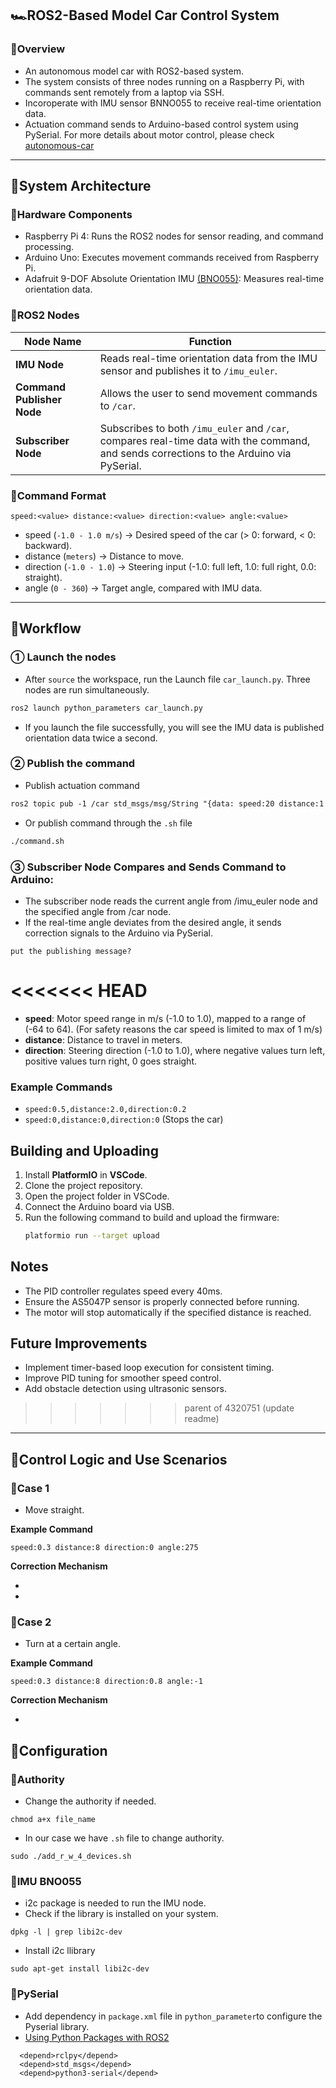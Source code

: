 ## 🏎️ROS2-Based Model Car Control System
### 📌Overview
- An autonomous model car with ROS2-based system.
- The system consists of three nodes running on a Raspberry Pi, with commands sent remotely from a laptop via SSH. 
- Incoroperate with IMU sensor BNNO055 to receive real-time orientation data.
- Actuation command sends to Arduino-based control system using PySerial. For more details about motor control, please check [autonomous-car](https://github.com/vb-ee/autonomous-car)
---
## 📃System Architecture
### 🔹Hardware Components 
- Raspberry Pi 4:  Runs the ROS2 nodes for sensor reading, and command processing.
- Arduino Uno: Executes movement commands received from Raspberry Pi.
- Adafruit 9-DOF Absolute Orientation IMU [(BNO055)](https://www.adafruit.com/product/2472): Measures real-time orientation data.
### 🔹ROS2 Nodes
| **Node Name**     | **Function** |
|-------------------|-------------|
| **IMU Node** | Reads real-time orientation data from the IMU sensor and publishes it to `/imu_euler`. |
| **Command Publisher Node** | Allows the user to send movement commands to `/car`. |
| **Subscriber Node** | Subscribes to both `/imu_euler` and `/car`, compares real-time data with the command, and sends corrections to the Arduino via PySerial. |
### 🔹Command Format
```
speed:<value> distance:<value> direction:<value> angle:<value>
```
- speed (`-1.0 - 1.0 m/s`) → Desired speed of the car (> 0: forward, < 0: backward).
- distance (`meters`) → Distance to move.
- direction (`-1.0 - 1.0`) → Steering input (-1.0: full left, 1.0: full right, 0.0: straight).
- angle (`0 - 360`) → Target angle, compared with IMU data.
---
## 💼Workflow
### ① Launch the nodes
- After `source` the workspace, run the Launch file `car_launch.py`. Three nodes are run simultaneously.
``` markdown
ros2 launch python_parameters car_launch.py
```
- If you launch the file successfully, you will see the IMU data is published orientation data twice a second.
### ② Publish the command
- Publish actuation command
```markdown
ros2 topic pub -1 /car std_msgs/msg/String "{data: speed:20 distance:1 direction:-1 angle: 0}"
```
- Or publish command through the `.sh` file
```markdown
./command.sh
```
### ③ Subscriber Node Compares and Sends Command to Arduino:
- The subscriber node reads the current angle from /imu_euler node and the specified angle from /car node.
- If the real-time angle deviates from the desired angle, it sends correction signals to the Arduino via PySerial.
```
put the publishing message?
```
<<<<<<< HEAD
=======

- **speed**: Motor speed range in m/s (-1.0 to 1.0), mapped to a range of (-64 to 64). (For safety reasons the car speed is limited to max of 1 m/s)
- **distance**: Distance to travel in meters.
- **direction**: Steering direction (-1.0 to 1.0), where negative values turn left, positive values turn right, 0 goes straight.

### Example Commands

- `speed:0.5,distance:2.0,direction:0.2`
- `speed:0,distance:0,direction:0` (Stops the car)

## Building and Uploading

1. Install **PlatformIO** in **VSCode**.
2. Clone the project repository.
3. Open the project folder in VSCode.
4. Connect the Arduino board via USB.
5. Run the following command to build and upload the firmware:
   ```sh
   platformio run --target upload
   ```

## Notes

- The PID controller regulates speed every 40ms.
- Ensure the AS5047P sensor is properly connected before running.
- The motor will stop automatically if the specified distance is reached.

## Future Improvements

- Implement timer-based loop execution for consistent timing.
- Improve PID tuning for smoother speed control.
- Add obstacle detection using ultrasonic sensors.

>>>>>>> parent of 4320751 (update readme)
---

## 🔎Control Logic and Use Scenarios
### 🔹Case 1
- Move straight.

**Example Command**
  ```
  speed:0.3 distance:8 direction:0 angle:275
  ```
**Correction Mechanism**

-
- 

### 🔹Case 2
- Turn at a certain angle.

**Example Command**
```
speed:0.3 distance:8 direction:0.8 angle:-1
```
**Correction Mechanism**

-

## 🔧Configuration

### 🔹Authority
- Change the authority if needed.
```
chmod a+x file_name
```
- In our case we have `.sh` file to change authority.
```
sudo ./add_r_w_4_devices.sh

```
### 🔹IMU BNO055
- i2c package is needed to run the IMU node.
- Check if the library is installed on your system.
```
dpkg -l | grep libi2c-dev

```
- Install i2c llibrary
```
sudo apt-get install libi2c-dev
```

### 🔹PySerial
- Add dependency in `package.xml` file in `python_parameter`to configure the Pyserial library.
- [Using Python Packages with ROS2](https://docs.ros.org/en/jazzy/How-To-Guides/Using-Python-Packages.html)
```
  <depend>rclpy</depend>
  <depend>std_msgs</depend>
  <depend>python3-serial</depend> 
```





